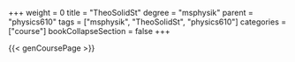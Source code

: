 +++
weight = 0
title = "TheoSolidSt"
degree = "msphysik"
parent = "physics610"
tags = ["msphysik", "TheoSolidSt", "physics610"]
categories = ["course"]
bookCollapseSection = false
+++

{{< genCoursePage >}}
